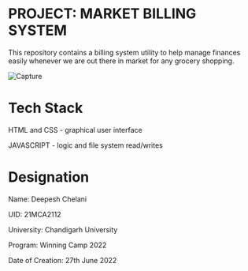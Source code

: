# PROJECT: MARKET BILLING SYSTEM

This repository contains a billing system utility to help manage finances easily whenever we are out there in market for any grocery shopping.
     
![Capture](https://user-images.githubusercontent.com/90500539/176666880-ff1e15fb-9eea-4b37-8916-6524a20a02a4.PNG)



# Tech Stack

HTML and CSS - graphical user interface

JAVASCRIPT - logic and file system read/writes
                                                           


# Designation

Name: Deepesh Chelani 

UID: 21MCA2112

University: Chandigarh University

Program: Winning Camp 2022

Date of Creation: 27th June 2022

